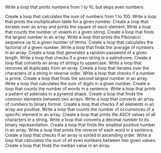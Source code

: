 Write a loop that prints numbers from 1 to 10, but skips even numbers.

Create a loop that calculates the sum of numbers from 1 to 100.
Write a loop that prints the multiplication table for a given number.
Create a loop that iterates over an array and prints the square of each element.
Write a loop that counts the number of vowels in a given string.
Create a loop that finds the largest number in an array.
Write a loop that prints the Fibonacci sequence up to a given number of terms.
Create a loop that calculates the factorial of a given number.
Write a loop that finds the average of numbers in an array.
Create a loop that generates a random password of a given length.
Write a loop that checks if a given string is a palindrome.
Create a loop that converts an array of strings to uppercase.
Write a loop that removes all duplicates from an array.
Create a loop that iterates over the characters of a string in reverse order.
Write a loop that checks if a number is prime.
Create a loop that finds the second largest number in an array.
Write a loop that calculates the sum of digits in a given number.
Create a loop that counts the number of words in a sentence.
Write a loop that prints a pattern of asterisks in a pyramid shape.
Create a loop that finds the common elements between two arrays.
Write a loop that converts an array of numbers to binary format.
Create a loop that checks if all elements in an array are positive.
Write a loop that counts the number of occurrences of a specific element in an array.
Create a loop that prints the ASCII values of all characters in a string.
Write a loop that converts a decimal number to its binary representation.
Create a loop that finds the smallest positive number in an array.
Write a loop that prints the reverse of each word in a sentence.
Create a loop that checks if an array is sorted in ascending order.
Write a loop that calculates the sum of all even numbers between two given values.
Create a loop that finds the median value in an array.

